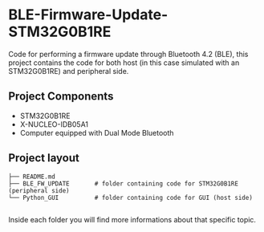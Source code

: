 # BLE-Firmware-Update-STM32G0B1RE
Code for performing a firmware update through Bluetooth 4.2 (BLE), this project contains the code for both host (in this case simulated with an STM32G0B1RE) and peripheral side.

## Project Components
 - STM32G0B1RE
 - X-NUCLEO-IDB05A1
 - Computer equipped with Dual Mode Bluetooth

## Project layout

```
├── README.md  
├── BLE_FW_UPDATE       # folder containing code for STM32G0B1RE (peripheral side)
└── Python_GUI        	# folder containing code for GUI (host side) 
    
```
  
Inside each folder you will find more informations about that specific topic.
